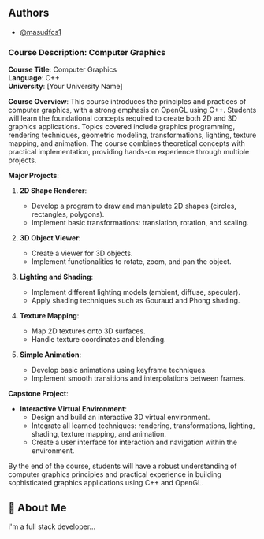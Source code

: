 
## Authors

- [@masudfcs1](https://www.github.com/masudfcs1)

### Course Description: Computer Graphics

**Course Title**: Computer Graphics  
**Language**: C++  
**University**: [Your University Name]  

**Course Overview**:
This course introduces the principles and practices of computer graphics, with a strong emphasis on OpenGL using C++. Students will learn the foundational concepts required to create both 2D and 3D graphics applications. Topics covered include graphics programming, rendering techniques, geometric modeling, transformations, lighting, texture mapping, and animation. The course combines theoretical concepts with practical implementation, providing hands-on experience through multiple projects.

**Major Projects**:

1. **2D Shape Renderer**:
   - Develop a program to draw and manipulate 2D shapes (circles, rectangles, polygons).
   - Implement basic transformations: translation, rotation, and scaling.

2. **3D Object Viewer**:
   - Create a viewer for 3D objects.
   - Implement functionalities to rotate, zoom, and pan the object.

3. **Lighting and Shading**:
   - Implement different lighting models (ambient, diffuse, specular).
   - Apply shading techniques such as Gouraud and Phong shading.

4. **Texture Mapping**:
   - Map 2D textures onto 3D surfaces.
   - Handle texture coordinates and blending.

5. **Simple Animation**:
   - Develop basic animations using keyframe techniques.
   - Implement smooth transitions and interpolations between frames.

**Capstone Project**:
- **Interactive Virtual Environment**:
  - Design and build an interactive 3D virtual environment.
  - Integrate all learned techniques: rendering, transformations, lighting, shading, texture mapping, and animation.
  - Create a user interface for interaction and navigation within the environment.

By the end of the course, students will have a robust understanding of computer graphics principles and practical experience in building sophisticated graphics applications using C++ and OpenGL.


## 🚀 About Me
I'm a full stack developer...

